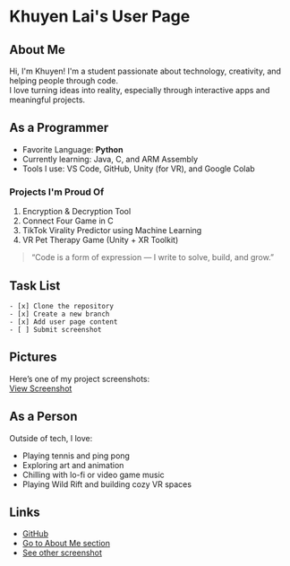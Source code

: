 # Khuyen Lai's User Page

## About Me
Hi, I'm Khuyen! I'm a student passionate about technology, creativity, and helping people through code.  
I love turning ideas into reality, especially through interactive apps and meaningful projects.

## As a Programmer
- Favorite Language: **Python**
- Currently learning: Java, C, and ARM Assembly
- Tools I use: VS Code, GitHub, Unity (for VR), and Google Colab

### Projects I'm Proud Of
1. Encryption & Decryption Tool
2. Connect Four Game in C
3. TikTok Virality Predictor using Machine Learning
4. VR Pet Therapy Game (Unity + XR Toolkit)

> “Code is a form of expression — I write to solve, build, and grow.”

## Task List
```
- [x] Clone the repository
- [x] Create a new branch
- [x] Add user page content
- [ ] Submit screenshot
```
## Pictures  
Here’s one of my project screenshots:  
[View Screenshot](screenshots/Screenshot%202025-04-08%20160940.png)

## As a Person
Outside of tech, I love:
- Playing tennis and ping pong  
- Exploring art and animation  
- Chilling with lo-fi or video game music  
- Playing Wild Rift and building cozy VR spaces

## Links
- [GitHub](https://github.com/khuyenlai)
- [Go to About Me section](#-about-me)
- [See other screenshot](screenshots/Screenshot%202025-04-08%20162237.png)
